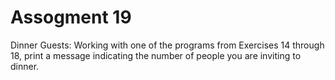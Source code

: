 # Assogment 19
Dinner Guests: Working with one of the programs from Exercises 14 through 18, print a message indicating the number of people you are inviting to dinner.

